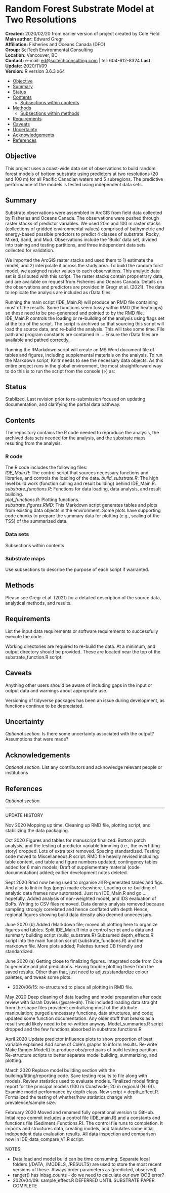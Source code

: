 # Random Forest Substrate Model at Two Resolutions

__Created:__      2020/02/20 from earlier version of project created by Cole Field
__Main author:__  Edward Gregr  
__Affiliation:__  Fisheries and Oceans Canada (DFO)   
__Group:__        SciTech Environmental Consulting   
__Location:__     Vancouver, BC   
__Contact:__      e-mail: ed@scitechconsulting.com | tel: 604-612-8324
__Last Update:__  2020/11/09   
__Version:__      R version 3.6.3 x64

- [Objective](#objective)
- [Summary](#summary)
- [Status](#status)
- [Contents](#contents)
  + [Subsections within contents](#subsections-within-contents)
- [Methods](#methods)
  + [Subsections within methods](#subsections-within-methods)
- [Requirements](#requirements)
- [Caveats](#caveats)
- [Uncertainty](#uncertainty)
- [Acknowledgements](#acknowledgements)
- [References](#references)


## Objective
This project uses a coast-wide data set of observations to build random forest models of bottom substrate using predictors at two resolutions (20 and 100 m) for all Pacific Canadian waters and 5 subregions. The predictive performance of the models is tested using independent data sets.

## Summary
Substrate observations were assembled in ArcGIS from field data collected by Fisheries and Oceans Canada. The observations were pushed through raster stacks of predictor variables. We used 20m and 100 m raster stacks (collections of gridded environmental values) comprised of bathymetric and energy-based possible predctors to predict 4 classes of substrate: Rocky, Mixed, Sand, and Mud. Observations include the 'Build' data set, divided into training and testing partitions, and three independent data sets collected for validation. 

We imported the ArcGIS raster stacks and used them to 1) estimate the model, and 2) interpolate it across the study area. To build the random forst model, we assigned raster values to each observations. This analytic data set is disributed with this script. The raster stacks contain proprietrary data, and are available on request from Fisheries and Oceans Canada. Details on the observations and predictors are provided in Gregr et al. (2021). The data to replicate the analysis are included as rData files.  

Running the main script (IDE_Main.R) will produce an RMD file containing most of the results. Some functions seem fussy within RMD (the heatmaps) so these need to be pre-generated and pointed to by the RMD file. IDE_Main.R controls the loading or re-building of the analysis using flags set at the top of the script. The script is archived so that sourcing this script will load the source data, and re-build the analysis. This will take some time. File path and program constants are contained in ... Ensure the rData files are available and pathed correctly.

Running the RMarkdown script will create an MS Word document file of tables and figures, including supplemental materials on the analysis. To run the Markdown script, Knitr needs to see the necessary data objects. As this entire project runs in the global environment, the most straightforward way to do this is to run the script from the console (>) as:   


## Status
Stablized. Last revision prior to re-submission focused on updating documentation, and clarifying the partial data pathway. 

## Contents
The repository contains the R code needed to reproduce the analysis, the archived data sets needed for the analysis, and the substrate maps resulting from the analysis.

### R code
The R code includes the following files:  
*IDE_Main.R*: The control script that sources necessary functions and libraries, and controls the loading of the data. 
*build_substrate.R*: The high level build work (function calling and result building) behind IDE_Main.R.   
*substrate_functions.R*: Functions for data loading, data analysis, and result building.   
*plot_functions.R*: Plotting functions.    
*substrate_figures.RMD*: This Markdown script generates tables and plots from existing data objects in the environment. Some plots have supporting code chunks to prepare the summary data for plotting (e.g., scaling of the TSS) of the summarized data.   

### Data sets
Subsections within contents

### Substrate maps
Use subsections to describe the purpose of each script if warranted.


## Methods
Please see Gregr et al. (2021) for a detailed description of the source data, analytical methods, and results. 

## Requirements
List the input data requirements or software requirements to successfully execute the code.

Working directories are required to re-build the data. At a minimum, and output directory should be provided. These are located near the top of the substrate_function.R script.


## Caveats
Anything other users should be aware of including gaps in the input or output data and warnings about appropriate use.

Versioning of tidyverse packages has been an issue during development, as functions continue to be depreciated. 


## Uncertainty
*Optional section.* Is there some uncertainty associated with the output? Assumptions that were made?


## Acknowledgements
*Optional section.* List any contributors and acknowledge relevant people or institutions


## References
*Optional section.*


--------------
UPDATE HISTORY

Nov 2020
Mopping up time. Cleaning up RMD file, plotting script, and stabilizing the data packaging. 

Oct 2020
Figures and tables for manuscript finalized.
Bottom patch analysis, and the testing of predictor variable trimming (i.e., the overfitting story) dropped.
Lots of extra text removed. Spacing standardized. Testing code moved to Miscellaneous.R script.
RMD file heavily revised including: table content, and table and figure numbers updated; contingency tables added for 6 main models; Draft of supplementary material (code documentation) added; earlier development notes deleted.

Sept 2020
Rmd now being used to organise all R-generated tables and figs. And also to link in figs (pngs) made elsewhere.
Loading or re-building of analytic data frames now automated. Just run IDE_Main.R and go ... hopefully. 
Added analysis of non-weighted model, and IDS evaluation of BoPs.
Writing to CSV files removed. 
Data density analysis removed because sampling strongly correlated and hence conflated with depth
Hence, regional figures showing build data density also deemed unnecessary. 
		
June 2020 (b)
Added rMarkdown file; moved all plotting here to organize figures and tables. 
Split IDE_Main.R into a control script and a data and summary building script (build_substrate.R)
Subsumed depth_effects.R script into the main function script (substrate_functions.R) and the markdown file. 
More plots added; Palettes turned CB friendly and standardized.

June 2020 (a)
Getting close to finalizing figures. Integrated code from Cole to generate and plot predictions. Having trouble plotting these from the saved results. Other than that, just need to adjust/standardize colour palettes, and tweak some plots.
- 2020/06/15: re-structured to place all plotting in RMD file. 

May 2020 
Deep cleaning of data loading and model preparation after code review with Sarah Davies (@sare-ah). This included loading data straight from the shape files provided; centralizing most of the attribute manipulation; purged unncessary functions, data structures, and code; updated some function documentation. Any older stuff that breaks as a result would likely need to be re-written anyway. 
Model_summaries.R script dropped and the few functions absorbed in substrate.functions.R

April 2020
Update predictor influence plots to show proportion of best variable explained
Add some of Cole's graphs to inform results. 
Re-write Make.Ranger.Model() to produce obs/pred pairs of build testing partition.
Re-structure scripts to better separate model building, summarizing, and plotting.

March 2020
Replace model building section with the building/fitting/reporting code. Save testing results to file along with models. 
Review statistics used to evaluate models.
Finalized model fitting report for the principal models (100 m Coastwide; 20 m regional (N=6)).
Examine model performance by depth class. New script = depth_effect.R.
Formalized the testing of whether/how statistics change with prevalence/sample size.

February 2020
Moved and renamed fully operational version to GitHub.
Intial repo commit includes a control file (IDE_main.R) and a constants and functions file (Sediment_Functions.R). The control file runs to completion. It imports and structures data, creating models, and tabulates some intial independent data evaluation results. 
All data inspection and comparison now in IDE_data_compare_V1.R script.

NOTES: 
- Data load and model build can be time consuming. Separate local folders (/DATA, /MODELS, /RESULTS) are used to store the most recent versions of these.
   Always order parameters as (predicted, observed)
- ranger() has inbag.counts - do we need to calculate our own OOB error?
- 2020/04/09: sample_effect.R DEFERRED UNTIL SUBSTRATE PAPER COMPLETE



